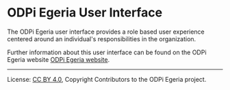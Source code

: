 <!-- SPDX-License-Identifier: CC-BY-4.0 -->
<!-- Copyright Contributors to the ODPi Egeria project. -->

# ODPi Egeria User Interface

The ODPi Egeria user interface provides a role based user experience centered
around an individual's
responsibilities in the organization.

Further information about this user interface can be found on the ODPi Egeria website
[ODPi Egeria website](https://egeria.odpi.org/open-metadata-implementation/user-interfaces/access-services-user-interface).


----
License: [CC BY 4.0](https://creativecommons.org/licenses/by/4.0/),
Copyright Contributors to the ODPi Egeria project.